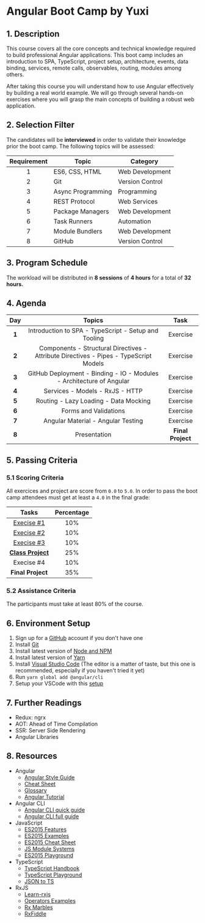 # Angular Boot Camp by Yuxi

## 1. Description

This course covers all the core concepts and technical knowledge required to build professional Angular applications. This boot camp includes an introduction to SPA, TypeScript, project setup, architecture, events, data binding, services, remote calls, observables, routing, modules among others.

After taking this course you will understand how to use Angular effectively by building a real world example. We will go through several hands-on exercises where you will grasp the main concepts of building a robust web application.

## 2. Selection Filter

The candidates will be **interviewed** in order to validate their knowledge prior the boot camp. The following topics will be assessed:

| Requirement | Topic             | Category        |
| :---------: | ----------------- | --------------- |
| 1           | ES6, CSS, HTML    | Web Development |
| 2           | Git               | Version Control |
| 3           | Async Programming | Programming     |
| 4           | REST Protocol     | Web Services    |
| 5           | Package Managers  | Web Development |
| 6           | Task Runners      | Automation      |
| 7           | Module Bundlers   | Web Development |
| 8           | GitHub            | Version Control |

## 3. Program Schedule

The workload will be distributed in **8 sessions** of **4 hours** for a total of **32 hours.**


## 4. Agenda

| Day   | Topics                                                                                | Task              |
| :---: | :-----------------------------------------------------------------------------------: | :---------------: |
| **1** | Introduction to SPA - TypeScript - Setup and Tooling                                  | Exercise          |
| **2** | Components - Structural Directives - Attribute Directives - Pipes - TypeScript Models | Exercise          |
| **3** | GitHub Deployment - Binding - IO - Modules - Architecture of Angular                  | Exercise          |
| **4** | Services - Models - RxJS - HTTP                                                       | Exercise          |
| **5** | Routing - Lazy Loading - Data Mocking                                                 | Exercise          |
| **6** | Forms and Validations                                                                 | Exercise          |
| **7** | Angular Material - Angular Testing                                                    | Exercise          |
| **8** | Presentation                                                                          | **Final Project** |

## 5. Passing Criteria

### 5.1 Scoring Criteria

All exercices and project are score from `0.0` to `5.0`. In order to pass the boot camp attendees must get at least a `4.0` in the final grade:

| Tasks                                                                                        | Percentage |
| :------------------------------------------------------------------------------------------: | :--------: |
| [Execise #1](https://github.com/jdjuan/your-first-angular-application)                       | 10%        |
| [Execise #2](https://github.com/angular-medellin/learn-more)                                 | 10%        |
| [Execise #3](https://github.com/angular-medellin/learn-much-more#aprendamos-http-en-angular) | 10%        |
| [**Class Project**](https://angular.io/tutorial)                                             | 25%        |
| Execise #4                                                                                   | 10%        |
| **Final Project**                                                                            | 35%        |

### 5.2 Assistance Criteria

The participants must take at least 80% of the course.

## 6. Environment Setup

1. Sign up for a [GitHub](http://github.com/) account if you don't have one
2. Install [Git](https://git-scm.com/)
3. Install latest version of [Node and NPM](https://nodejs.org/en/)
4. Install latest version of [Yarn](https://yarnpkg.com/en/)
5. Install [Visual Studio Code](https://code.visualstudio.com/) (The editor is a matter of taste, but this one is recommended, especially if you haven't tried it yet)
6. Run `yarn global add @angular/cli`
7. Setup your VSCode with this [setup](https://gist.github.com/jdjuan/c174b0bdd291260eb96695b994d208c9#angular-vscode-config)

## 7. Further Readings

- Redux: ngrx
- AOT: Ahead of Time Compilation
- SSR: Server Side Rendering
- Angular Libraries

## 8. Resources

- Angular
  - [Angular Style Guide](https://angular.io/docs/ts/latest/guide/style-guide.html)
  - [Cheat Sheet](https://angular.io/docs/ts/latest/guide/cheatsheet.html)
  - [Glossary](https://angular.io/docs/ts/latest/guide/glossary.html)
  - [Angular Tutorial](https://angular.io/docs/ts/latest/tutorial/)
- Angular CLI
  - [Angular CLI quick guide](https://cli.angular.io/reference.pdf)
  - [Angular CLI full guide](https://github.com/angular/angular-cli)
- JavaScript
  - [ES2015 Features](http://es6-features.org/)
  - [ES2015 Examples](https://github.com/lukehoban/es6features)
  - [ES2015 Cheat Sheet](https://github.com/jdjuan/juan-herrera/blob/master/what-I-know/web-development/js/es2015.md)
  - [JS Module Systems](https://github.com/curran/screencasts/tree/gh-pages/jsModulesAndBuildTools)
  - [ES2015 Playground](http://es6console.com/)
- TypeScript
  - [TypeScript Handbook](https://www.typescriptlang.org/docs/handbook/basic-types.html)
  - [TypeScript Playground](https://www.typescriptlang.org/play/)
  - [JSON to TS](https://www.jsontots.com/)
- RxJS
  - [Learn-rxjs](https://www.learnrxjs.io/)
  - [Operators Examples](https://gist.github.com/btroncone/d6cf141d6f2c00dc6b35)
  - [Rx Marbles](http://rxmarbles.com/)
  - [RxFiddle](http://rxfiddle.net/)

